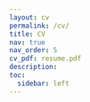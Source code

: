 ```yaml
---
layout: cv
permalink: /cv/
title: CV
nav: true
nav_order: 5
cv_pdf: resume.pdf
description:
toc:
  sidebar: left
---
```

